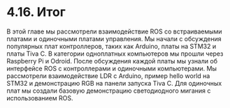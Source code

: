 # 4.16. Итог

В этой главе мы рассмотрели взаимодействие ROS со встраиваемыми платами и одиночными платами управления. Мы начали с обсуждения популярных плат контроллеров, таких как Arduino, платы на STM32 и платы Tiva C. В категории одноплатных компьютеров мы прошли через Raspberry Pi и Odroid. После обсуждения каждой платы мы узнали об интерфейсе ROS с контроллерами и одиночными компьютерами. Мы рассмотрели взаимодействие LDR с Arduino, пример hello world на STM32 и демонстрацию RGB на панели запуска Tiva C. Для одиночных плат мы создали базовую демонстрацию светодиодного мигания с использованием ROS.

